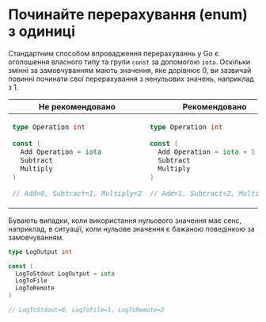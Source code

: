 # Починайте перерахування (enum) з одиниці

Стандартним способом впровадження перерахуваннь у Go є оголошення власного типу
та групи `const` за допомогою `iota`. Оскільки змінні за замовчуванням мають значення, яке дорівнює 0,
ви зазвичай повинні починати свої перерахування з ненульових значень, наприклад з 1.

<table>
<thead><tr><th>Не рекомендовано</th><th>Рекомендовано</th></tr></thead>
<tbody>
<tr><td>

```go
type Operation int

const (
  Add Operation = iota
  Subtract
  Multiply
)

// Add=0, Subtract=1, Multiply=2
```

</td><td>

```go
type Operation int

const (
  Add Operation = iota + 1
  Subtract
  Multiply
)

// Add=1, Subtract=2, Multiply=3
```

</td></tr>
</tbody></table>

Бувають випадки, коли використання нульового значення має сенс,
наприклад, в ситуації, коли нульове значення є бажаною поведінкою за замовчуванням.

```go
type LogOutput int

const (
  LogToStdout LogOutput = iota
  LogToFile
  LogToRemote
)

// LogToStdout=0, LogToFile=1, LogToRemote=2
```

<!-- TODO: section on String methods for enums -->

